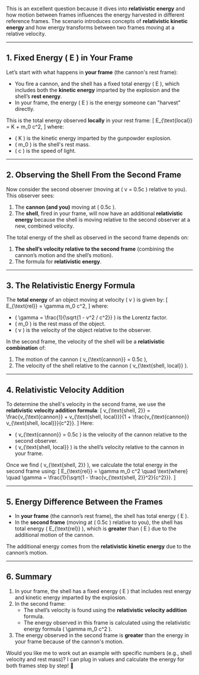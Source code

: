 This is an excellent question because it dives into **relativistic energy** and how motion between frames influences the energy harvested in different reference frames. The scenario introduces concepts of **relativistic kinetic energy** and how energy transforms between two frames moving at a relative velocity.

---

## **1. Fixed Energy \( E \) in Your Frame**
Let’s start with what happens in **your frame** (the cannon's rest frame):
- You fire a cannon, and the shell has a fixed total energy \( E \), which includes both the **kinetic energy** imparted by the explosion and the shell’s **rest energy**.
- In your frame, the energy \( E \) is the energy someone can "harvest" directly.

This is the total energy observed **locally** in your rest frame:
\[
E_{\text{local}} = K + m_0 c^2,
\]
where:
- \( K \) is the kinetic energy imparted by the gunpowder explosion.
- \( m_0 \) is the shell's rest mass.
- \( c \) is the speed of light.

---

## **2. Observing the Shell From the Second Frame**
Now consider the second observer (moving at \( v = 0.5c \) relative to you). This observer sees:
1. The **cannon (and you)** moving at \( 0.5c \).
2. The **shell**, fired in your frame, will now have an additional **relativistic energy** because the shell is moving relative to the second observer at a new, combined velocity.

The total energy of the shell as observed in the second frame depends on:
1. **The shell’s velocity relative to the second frame** (combining the cannon’s motion and the shell’s motion).
2. The formula for **relativistic energy**.

---

## **3. The Relativistic Energy Formula**
The **total energy** of an object moving at velocity \( v \) is given by:
\[
E_{\text{rel}} = \gamma m_0 c^2,
\]
where:
- \( \gamma = \frac{1}{\sqrt{1 - v^2 / c^2}} \) is the Lorentz factor.
- \( m_0 \) is the rest mass of the object.
- \( v \) is the velocity of the object relative to the observer.

In the second frame, the velocity of the shell will be a **relativistic combination** of:
1. The motion of the cannon \( v_{\text{cannon}} = 0.5c \),
2. The velocity of the shell relative to the cannon \( v_{\text{shell, local}} \).

---

## **4. Relativistic Velocity Addition**
To determine the shell's velocity in the second frame, we use the **relativistic velocity addition formula**:
\[
v_{\text{shell, 2}} = \frac{v_{\text{cannon}} + v_{\text{shell, local}}}{1 + \frac{v_{\text{cannon}} v_{\text{shell, local}}}{c^2}}.
\]
Here:
- \( v_{\text{cannon}} = 0.5c \) is the velocity of the cannon relative to the second observer.
- \( v_{\text{shell, local}} \) is the shell’s velocity relative to the cannon in your frame.

Once we find \( v_{\text{shell, 2}} \), we calculate the total energy in the second frame using:
\[
E_{\text{rel}} = \gamma m_0 c^2 \quad \text{where} \quad \gamma = \frac{1}{\sqrt{1 - \frac{v_{\text{shell, 2}}^2}{c^2}}}.
\]

---

## **5. Energy Difference Between the Frames**
- In **your frame** (the cannon’s rest frame), the shell has total energy \( E \).
- In the **second frame** (moving at \( 0.5c \) relative to you), the shell has total energy \( E_{\text{rel}} \), which is **greater** than \( E \) due to the additional motion of the cannon.

The additional energy comes from the **relativistic kinetic energy** due to the cannon’s motion.

---

## **6. Summary**
1. In your frame, the shell has a fixed energy \( E \) that includes rest energy and kinetic energy imparted by the explosion.
2. In the second frame:
   - The shell’s velocity is found using the **relativistic velocity addition** formula.
   - The energy observed in this frame is calculated using the relativistic energy formula \( \gamma m_0 c^2 \).
3. The energy observed in the second frame is **greater** than the energy in your frame because of the cannon's motion.

Would you like me to work out an example with specific numbers (e.g., shell velocity and rest mass)? I can plug in values and calculate the energy for both frames step by step! 🚀

